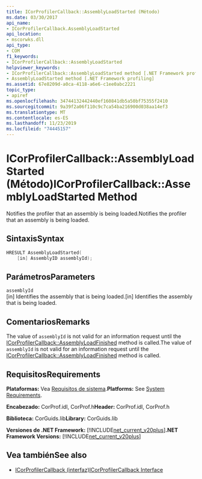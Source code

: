 ```yaml
---
title: ICorProfilerCallback::AssemblyLoadStarted (Método)
ms.date: 03/30/2017
api_name:
- ICorProfilerCallback.AssemblyLoadStarted
api_location:
- mscorwks.dll
api_type:
- COM
f1_keywords:
- ICorProfilerCallback::AssemblyLoadStarted
helpviewer_keywords:
- ICorProfilerCallback::AssemblyLoadStarted method [.NET Framework profiling]
- AssemblyLoadStarted method [.NET Framework profiling]
ms.assetid: 67e8209d-a0ca-4118-a6e6-c1ee0abc2221
topic_type:
- apiref
ms.openlocfilehash: 34744132442440ef160841db5a50bf75355f2410
ms.sourcegitcommit: 9a39f2a06f110c9c7ca54ba216900d038aa14ef3
ms.translationtype: MT
ms.contentlocale: es-ES
ms.lasthandoff: 11/23/2019
ms.locfileid: "74445157"
---
```

# <a name="icorprofilercallbackassemblyloadstarted-method"></a><span data-ttu-id="7b0cd-102">ICorProfilerCallback::AssemblyLoadStarted (Método)</span><span class="sxs-lookup"><span data-stu-id="7b0cd-102">ICorProfilerCallback::AssemblyLoadStarted Method</span></span>
<span data-ttu-id="7b0cd-103">Notifies the profiler that an assembly is being loaded.</span><span class="sxs-lookup"><span data-stu-id="7b0cd-103">Notifies the profiler that an assembly is being loaded.</span></span>  
  
## <a name="syntax"></a><span data-ttu-id="7b0cd-104">Sintaxis</span><span class="sxs-lookup"><span data-stu-id="7b0cd-104">Syntax</span></span>  
  
```cpp  
HRESULT AssemblyLoadStarted(  
    [in] AssemblyID assemblyId);  
```  
  
## <a name="parameters"></a><span data-ttu-id="7b0cd-105">Parámetros</span><span class="sxs-lookup"><span data-stu-id="7b0cd-105">Parameters</span></span>  
 `assemblyId`  
 <span data-ttu-id="7b0cd-106">[in] Identifies the assembly that is being loaded.</span><span class="sxs-lookup"><span data-stu-id="7b0cd-106">[in] Identifies the assembly that is being loaded.</span></span>  
  
## <a name="remarks"></a><span data-ttu-id="7b0cd-107">Comentarios</span><span class="sxs-lookup"><span data-stu-id="7b0cd-107">Remarks</span></span>  
 <span data-ttu-id="7b0cd-108">The value of `assemblyId` is not valid for an information request until the [ICorProfilerCallback::AssemblyLoadFinished](../../../../docs/framework/unmanaged-api/profiling/icorprofilercallback-assemblyloadfinished-method.md) method is called.</span><span class="sxs-lookup"><span data-stu-id="7b0cd-108">The value of `assemblyId` is not valid for an information request until the [ICorProfilerCallback::AssemblyLoadFinished](../../../../docs/framework/unmanaged-api/profiling/icorprofilercallback-assemblyloadfinished-method.md) method is called.</span></span>  
  
## <a name="requirements"></a><span data-ttu-id="7b0cd-109">Requisitos</span><span class="sxs-lookup"><span data-stu-id="7b0cd-109">Requirements</span></span>  
 <span data-ttu-id="7b0cd-110">**Plataformas:** Vea [Requisitos de sistema](../../../../docs/framework/get-started/system-requirements.md).</span><span class="sxs-lookup"><span data-stu-id="7b0cd-110">**Platforms:** See [System Requirements](../../../../docs/framework/get-started/system-requirements.md).</span></span>  
  
 <span data-ttu-id="7b0cd-111">**Encabezado:** CorProf.idl, CorProf.h</span><span class="sxs-lookup"><span data-stu-id="7b0cd-111">**Header:** CorProf.idl, CorProf.h</span></span>  
  
 <span data-ttu-id="7b0cd-112">**Biblioteca:** CorGuids.lib</span><span class="sxs-lookup"><span data-stu-id="7b0cd-112">**Library:** CorGuids.lib</span></span>  
  
 <span data-ttu-id="7b0cd-113">**Versiones de .NET Framework:** [!INCLUDE[net_current_v20plus](../../../../includes/net-current-v20plus-md.md)]</span><span class="sxs-lookup"><span data-stu-id="7b0cd-113">**.NET Framework Versions:** [!INCLUDE[net_current_v20plus](../../../../includes/net-current-v20plus-md.md)]</span></span>  
  
## <a name="see-also"></a><span data-ttu-id="7b0cd-114">Vea también</span><span class="sxs-lookup"><span data-stu-id="7b0cd-114">See also</span></span>

- [<span data-ttu-id="7b0cd-115">ICorProfilerCallback (interfaz)</span><span class="sxs-lookup"><span data-stu-id="7b0cd-115">ICorProfilerCallback Interface</span></span>](../../../../docs/framework/unmanaged-api/profiling/icorprofilercallback-interface.md)
